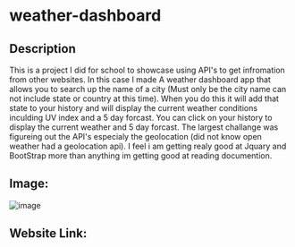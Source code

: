 # weather-dashboard

## Description
This is a project I did for school to showcase using API's to get infromation from other websites. In this case I made A weather dashboard app that
allows you to search up the name of a city (Must only be the city name can not include state or country at this time). When you do this it will add that state to your history and will display the current weather conditions inculding UV index and a 5 day forcast. You can click on your history to display the current weather and 5 day forcast. The largest challange was figureing out the API's especialy the geolocation (did not know open weather had a geolocation api). I feel i am getting realy good at Jquary and BootStrap more than anything im getting good at reading documention.

## Image:
![image](https://user-images.githubusercontent.com/51891293/120519324-b6d3b700-c38f-11eb-8981-9717cae7f03b.png)

## Website Link:
